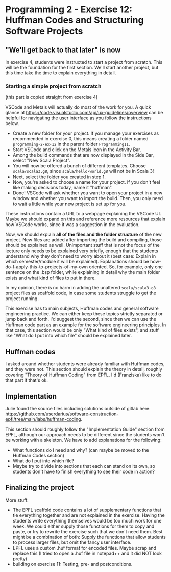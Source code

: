 # Programming 2 - Exercise 12: Huffman Codes and Structuring Software Projects

## "We'll get back to that later" is now

In exercise 4, students were instructed to start a project from scratch. This will be the foundation for the first section. We'll start another project, but this time take the time to explain everything in detail.

### Starting a simple project from scratch

(this part is copied straight from exercise 4)

VSCode and Metals will actually do most of the work for you. A quick glance at https://code.visualstudio.com/api/ux-guidelines/overview can be helpful for navigating the user interface as you follow the instructions below.

* Create a new folder for your project. If you manage your exercises as recommended in exercise 0, this means creating a folder named `programming-2-ex-12` in the parent folder `ProgrammingII`.
* Start VSCode and click on the Metals icon in the Activity Bar.
* Among the build commands that are now displayed in the Side Bar, select "New Scala Project".
* You will now be offered a bunch of different templates. Choose `scala/scala3.g8`, since `scala/hello-world.g8` will not be in Scala 3! 
* Next, select the folder you created in step 1.
* Now, you're asked to choose a name for your project. If you don't feel like making decisions today, name it "huffman".
* Done! VSCode will ask whether you want to open your project in a new window and whether you want to import the build. Then, you only need to wait a little while your new project is set up for you. 

These instructions contain a URL to a webpage explaining the VSCode UI. Maybe we should expand on this and reference more resources that explain how VSCode works, since it was a suggestion in the evaluation. 

Now, we should explain **all of the files and the folder structure** of the new project. New files are added after importing the build and compiling, those should be explained as well. Unimportant stuff that is not the focus of the lecture only needs to be explained very briefly, enough that the students understand why they don't need to worry about it (best case: Explain in which semester/module it will be explained). Explanations should be how-do-I-apply-this-to-projects-of-my-own oriented. So, for example, only one sentence on the .bsp folder, while explaining in detail why the main folder exists and what kind of files to put in there.

In my opinion, there is no harm in adding the unaltered `scala/scala3.g8` project files as scaffold code, in case some students struggle to get the project running.

This exercise has to main subjects, Huffman codes and general software engineering practice. We can either keep these topics strictly separated or jump back and forth. I'd suggest the second, since then we can use the Huffman code part as an example for the software engineering principles. In that case, this section would be only "What kind of files exists", and stuff like "What do I put into which file" should be explained later.

## Huffman codes

I asked around whether students were already familiar with Huffman codes, and they were not. This section should explain the theory in detail, roughly covering "Theory of Huffman Coding" from EPFL. I'd (Franziska) like to do that part if that's ok.

## Implementation

Julie found the source files including solutions outside of gitlab here: https://github.com/userdarius/software-construction-epfl/tree/main/labs/huffman-coding. 

This section should roughly follow the "Implementation Guide" section from EPFL, although our approach needs to be different since the students won't be working with a skeleton. We have to add explanations for the following:

* What functions do I need and why? (can maybe be moved to the Huffman Codes section)
* What do I put into which file?
* Maybe try to divide into sections that each can stand on its own, so students don't have to finish everything to see their code in action?

## Finalizing the project 

More stuff: 

* The EPFL scaffold code contains a lot of supplementary functions that tie everything together and are not explained in the exercise. Having the students write everything themselves would be too much work for one week. We could either supply those functions for them to copy and paste, or try to rewrite the exercise such that we don't need them. Best might be a combination of both: Supply the functions that allow students to process larger files, but omit the fancy user interface.
* EPFL uses a custom .huf format for encoded files. Maybe scrap and replace this (I tried to open a .huf file in notepad++ and it did NOT look pretty)
* building on exercise 11: Testing, pre- and postconditions.






